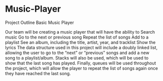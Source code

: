 # Music-Player
Project Outline
Basic Music Player

Our team will be creating a music player that will have the ability to 
Search music
Go to the next or previous song
Repeat the list of songs
Add to a playlist
See an album, including the title, artist, year, and tracklist
Show the lyrics
The data structure used in this project will include a doubly linked list, allowing the user to go to the “next” or “previous” songs and add a new song to a playlist/album. Stacks will also be used, which will be used to show that the last song has played. Finally, queues will be used throughout the project, which will allow the player to repeat the list of songs again once they have reached the last song.
